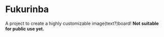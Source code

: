 # Fukurinba
A project to create a highly customizable image(text?)board! **Not suitable for public use yet.**